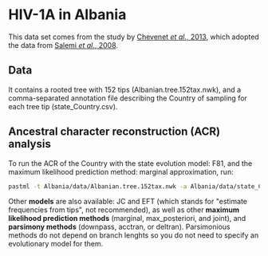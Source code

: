 # HIV-1A in Albania

This data set comes from the study by [Chevenet *et al.*, 2013](https://doi.org/10.1093/bioinformatics/btt010), which adopted the data from [Salemi *et al.*, 2008](https://doi.org/10.1371/journal.pone.0001390).

## Data

It contains a rooted tree with 152 tips (Albanian.tree.152tax.nwk), 
and a comma-separated annotation file describing the Country of sampling for each tree tip (state_Country.csv).

## Ancestral character reconstruction (ACR) analysis

To run the ACR of the Country with the state evolution model: F81, 
and the maximum likelihood prediction method: marginal approximation, run:
```bash
pastml -t Albania/data/Albanian.tree.152tax.nwk -a Albania/data/state_Country.csv -m F81 -p marginal_approx
```

Other __models__ are also available: JC and EFT (which stands for "estimate frequencies from tips", not recommended),
as well as other __maximum likelihood prediction methods__ (marginal, max_posteriori, and joint), 
and __parsimony methods__ (downpass, acctran, or deltran). 
Parsimonious methods do not depend on branch lenghts so you do not need to specify an evolutionary model for them.

